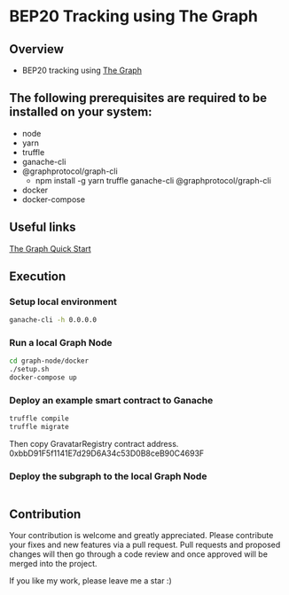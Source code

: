 # BEP20 Tracking using The Graph

## Overview

- BEP20 tracking using [The Graph](https://thegraph.com/)

## The following prerequisites are required to be installed on your system:

- node
- yarn
- truffle
- ganache-cli
- @graphprotocol/graph-cli
  - npm install -g yarn truffle ganache-cli @graphprotocol/graph-cli
- docker
- docker-compose

## Useful links

[The Graph Quick Start](https://thegraph.com/docs/developer/quick-start)

## Execution

### Setup local environment

```sh
ganache-cli -h 0.0.0.0
```

### Run a local Graph Node

```sh
cd graph-node/docker
./setup.sh
docker-compose up
```

### Deploy an example smart contract to Ganache

```sh
truffle compile
truffle migrate
```

Then copy GravatarRegistry contract address.
0xbbD91F5f1141E7d29D6A34c53D0B8ceB90C4693F

### Deploy the subgraph to the local Graph Node

```sh

```

## Contribution

Your contribution is welcome and greatly appreciated. Please contribute your fixes and new features via a pull request.
Pull requests and proposed changes will then go through a code review and once approved will be merged into the project.

If you like my work, please leave me a star :)
